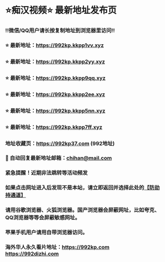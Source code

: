# ⭐️痴汉视频⭐️ 最新地址发布页

### ‼️微信/QQ用户请长按复制地址到浏览器里访问‼️

### ⭐️ 最新地址：https://992kp.kkpp1vv.xyz

### ⭐️ 最新地址：https://992kp.kkpp2yy.xyz

### ⭐️ 最新地址：https://992kp.kkpp9qq.xyz

### ⭐️ 最新地址：https://992kp.kkpp2ee.xyz

### ⭐️ 最新地址：https://992kp.kkpp5nn.xyz

### ⭐️ 最新地址：https://992kp.kkpp7ff.xyz



### 地址收藏页：https://992kp37.com (992地址)
### 📧 自动回复最新地址邮箱：chihan@mail.com
### 紧急提醒！近期非法跳转等活动频发
### 如果点击网址进入后发现不是本站，请立即返回并选择此处的[【防劫持通道】](https://23.224.130.222:7583)
### 请用谷歌浏览器、火狐浏览器。国产浏览器会屏蔽网址，比如夸克、QQ浏览器等等会屏蔽敏感网址。
### 苹果手机用户请用自带浏览器访问。
### 海外华人永久看片地址：https://992kp.com  https://992dizhi.com
